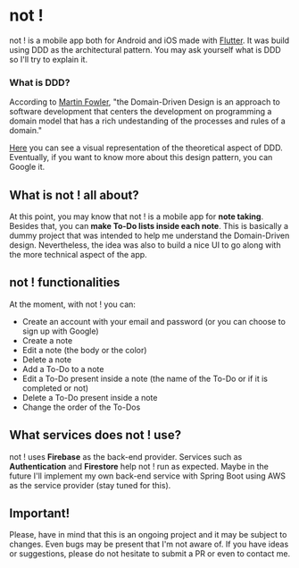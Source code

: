 # not !

not ! is a mobile app both for Android and iOS made with [Flutter](https://flutter.dev). It was build using DDD as the architectural pattern. You may ask yourself what is DDD so I'll try to explain it.

### What is DDD?

According to [Martin Fowler](https://martinfowler.com/bliki/DomainDrivenDesign.html), "the Domain-Driven Design is an approach to software development that centers the development on programming a domain model that has a rich undestanding of the processes and rules of a domain."

[Here](https://github.com/ResoCoder/flutter-ddd-firebase-course/blob/master/ddd-architecture-proposal.svg) you can see a visual representation of the theoretical aspect of DDD. Eventually, if you want to know more about this design pattern, you can Google it.

## What is not ! all about?

At this point, you may know that not ! is a mobile app for **note taking**. Besides that, you can **make To-Do lists inside each note**. This is basically a dummy project that was intended to help me understand the Domain-Driven design. Nevertheless, the idea was also to build a nice UI to go along with the more technical aspect of the app.

## not ! functionalities

At the moment, with not ! you can:

- Create an account with your email and password (or you can choose to sign up with Google)
- Create a note
- Edit a note (the body or the color)
- Delete a note
- Add a To-Do to a note
- Edit a To-Do present inside a note (the name of the To-Do or if it is completed or not)
- Delete a To-Do present inside a note
- Change the order of the To-Dos

## What services does not ! use?

not ! uses **Firebase** as the back-end provider. Services such as **Authentication** and **Firestore** help not ! run as expected. Maybe in the future I'll implement my own back-end service with Spring Boot using AWS as the service provider (stay tuned for this).

## Important!

Please, have in mind that this is an ongoing project and it may be subject to changes. Even bugs may be present that I'm not aware of. If you have ideas or suggestions, please do not hesitate to submit a PR or even to contact me.
